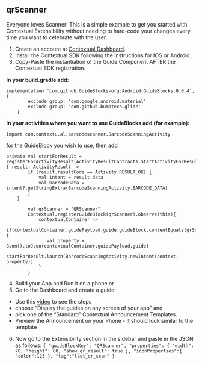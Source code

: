 ## qrScanner

Everyone loves Scanner! This is a simple example to get you started with Contextual Extensibility without needing to hard-code your changes every time you want to celebrate with the user.

1. Create an account at [Contextual Dashboard](https://dashboard.contextu.al/ "Contextual Dashboard").
2. Install the Contextual SDK following the instructions for IOS or Android.
3. Copy-Paste the instantiation of the Guide Component AFTER the Contextual SDK registration.

**In your build.gradle add:**

```
implementation 'com.github.GuideBlocks-org:Android-GuideBlocks:0.0.4', {
        exclude group: 'com.google.android.material'
        exclude group: 'com.github.bumptech.glide'
    }
```

**In your activities where you want to use GuideBlocks add (for example):**

```
import com.contextu.al.barcodescanner.BarcodeScanningActivity
```

for the GuideBlock you wish to use, then add 

```
private val startForResult = registerForActivityResult(ActivityResultContracts.StartActivityForResult()) { result: ActivityResult ->
        if (result.resultCode == Activity.RESULT_OK) {
            val intent = result.data
            val barcodeData = intent?.getStringExtra(BarcodeScanningActivity.BARCODE_DATA)
        }
    }
    
        val qrScanner = "QRScanner"
        Contextual.registerGuideBlock(qrScanner).observe(this){
            contextualContainer ->
            if(contextualContainer.guidePayload.guide.guideBlock.contentEquals(qrScanner)){
               val property = Gson().toJson(contextualContainer.guidePayload.guide)
               startForResult.launch(BarcodeScanningActivity.newIntent(context, property))
            }
        }
```


4. Build your App and Run it on a phone or
5. Go to the Dashboard and create a guide:
* Use this [video]( https://vimeo.com/863886653#t=0m58s "Another Guide Creation How-to") to see the steps
* choose “Display the guides on any screen of your app” and
* pick one of the “Standard” Contextual Announcement Templates.
* Preview the Announcement on your Phone - it should look similar to the template
6. Now go to the Extensibility section in the sidebar and paste in the JSON as follows:
   `
   {
   "guideBlockKey": "QRScanner",
   "properties": {
   "width": 70,
   "height": 80,
   "show_qr_result": true
   },
   "iconProperties":{
   "color":123
   },
   "tag":"last_qr_scan"
   }
   `

